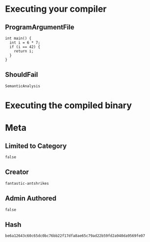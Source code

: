 # Executing your compiler

## ProgramArgumentFile

```
int main() {
  int i = 6 * 7;
  if (i == 42) {
    return i;
  }
}
```

## ShouldFail

```
SemanticAnalysis
```

# Executing the compiled binary

# Meta

## Limited to Category

```
false
```

## Creator

```
fantastic-antshrikes
```

## Admin Authored

```
false
```

## Hash

```
be6a12643c60c65dc0bc76bb22f17dfa8ae65c79ad22b59fd2a940da9569fe07
```
